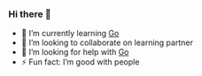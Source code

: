### Hi there 👋

- 🌱 I’m currently learning [Go](https://go.dev)
- 🦉 I’m looking to collaborate on learning partner
- 🤔 I’m looking for help with [Go](https://go.dev)
- ⚡ Fun fact: I’m good with people
